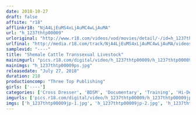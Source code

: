 ```yaml
---
date: 2018-10-27
draft: false
affsite: "r18"
afflinkr18: "NjA4LjEuMS4xLjAuMC4wLjAuMA"
url: "h_1237thtp00009"
urloriginal: "http://www.r18.com/videos/vod/movies/detail/-/id=h_1237thtp00009"
urlfinal: "http://media.r18.com/track/NjA4LjEuMS4xLjAuMC4wLjAuMA/videos/vod/movies/detail/-/id=h_1237thtp00009"
samplevid: "----"
title: "Shemale Cattle Transsexual Livestock"
mainimgurl: "pics.r18.com/digital/video/h_1237thtp00009/h_1237thtp00009ps.jpg"
mainimgs: "h_1237thtp00009ps.jpg"
releasedate: "July 27, 2018"
duration: 218
productioncomp: "Three Top Publishing"
girls: ['----']
categories: ['Cross Dresser', 'BDSM', 'Documentary', 'Training', 'Hi-Def']
imgurls: ['pics.r18.com/digital/video/h_1237thtp00009/h_1237thtp00009jp-1.jpg', 'pics.r18.com/digital/video/h_1237thtp00009/h_1237thtp00009jp-2.jpg', 'pics.r18.com/digital/video/h_1237thtp00009/h_1237thtp00009jp-3.jpg', 'pics.r18.com/digital/video/h_1237thtp00009/h_1237thtp00009jp-4.jpg', 'pics.r18.com/digital/video/h_1237thtp00009/h_1237thtp00009jp-5.jpg', 'pics.r18.com/digital/video/h_1237thtp00009/h_1237thtp00009jp-6.jpg', 'pics.r18.com/digital/video/h_1237thtp00009/h_1237thtp00009jp-7.jpg', 'pics.r18.com/digital/video/h_1237thtp00009/h_1237thtp00009jp-8.jpg', 'pics.r18.com/digital/video/h_1237thtp00009/h_1237thtp00009jp-9.jpg', 'pics.r18.com/digital/video/h_1237thtp00009/h_1237thtp00009jp-10.jpg', 'pics.r18.com/digital/video/h_1237thtp00009/h_1237thtp00009jp-11.jpg', 'pics.r18.com/digital/video/h_1237thtp00009/h_1237thtp00009jp-12.jpg', 'pics.r18.com/digital/video/h_1237thtp00009/h_1237thtp00009jp-13.jpg', 'pics.r18.com/digital/video/h_1237thtp00009/h_1237thtp00009jp-14.jpg', 'pics.r18.com/digital/video/h_1237thtp00009/h_1237thtp00009jp-15.jpg', 'pics.r18.com/digital/video/h_1237thtp00009/h_1237thtp00009jp-16.jpg', 'pics.r18.com/digital/video/h_1237thtp00009/h_1237thtp00009jp-17.jpg', 'pics.r18.com/digital/video/h_1237thtp00009/h_1237thtp00009jp-18.jpg', 'pics.r18.com/digital/video/h_1237thtp00009/h_1237thtp00009jp-19.jpg', 'pics.r18.com/digital/video/h_1237thtp00009/h_1237thtp00009jp-20.jpg']
imgs: ['h_1237thtp00009jp-1.jpg', 'h_1237thtp00009jp-2.jpg', 'h_1237thtp00009jp-3.jpg', 'h_1237thtp00009jp-4.jpg', 'h_1237thtp00009jp-5.jpg', 'h_1237thtp00009jp-6.jpg', 'h_1237thtp00009jp-7.jpg', 'h_1237thtp00009jp-8.jpg', 'h_1237thtp00009jp-9.jpg', 'h_1237thtp00009jp-10.jpg', 'h_1237thtp00009jp-11.jpg', 'h_1237thtp00009jp-12.jpg', 'h_1237thtp00009jp-13.jpg', 'h_1237thtp00009jp-14.jpg', 'h_1237thtp00009jp-15.jpg', 'h_1237thtp00009jp-16.jpg', 'h_1237thtp00009jp-17.jpg', 'h_1237thtp00009jp-18.jpg', 'h_1237thtp00009jp-19.jpg', 'h_1237thtp00009jp-20.jpg']
---
```

